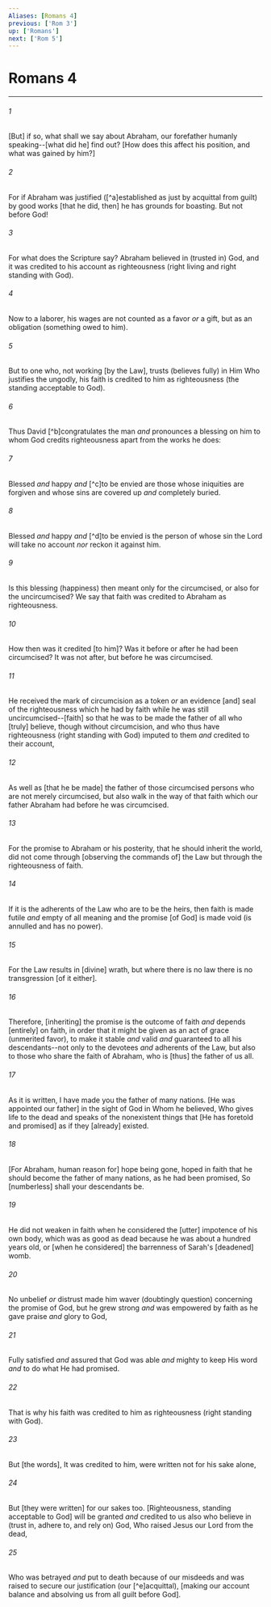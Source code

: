 ```yaml
---
Aliases: [Romans 4]
previous: ['Rom 3']
up: ['Romans']
next: ['Rom 5']
---
```

# Romans 4

***














###### 1 






[But] if so, what shall we say about Abraham, our forefather humanly speaking--[what did he] find out? [How does this affect his position, and what was gained by him?] 













###### 2 






For if Abraham was justified ([^a]established as just by acquittal from guilt) by good works [that he did, then] he has grounds for boasting. But not before God! 













###### 3 






For what does the Scripture say? Abraham believed in (trusted in) God, and it was credited to his account as righteousness (right living and right standing with God). 













###### 4 






Now to a laborer, his wages are not counted as a favor _or_ a gift, but as an obligation (something owed to him). 













###### 5 






But to one who, not working [by the Law], trusts (believes fully) in Him Who justifies the ungodly, his faith is credited to him as righteousness (the standing acceptable to God). 













###### 6 






Thus David [^b]congratulates the man _and_ pronounces a blessing on him to whom God credits righteousness apart from the works he does: 













###### 7 






Blessed _and_ happy _and_ [^c]to be envied are those whose iniquities are forgiven and whose sins are covered up _and_ completely buried. 













###### 8 






Blessed _and_ happy _and_ [^d]to be envied is the person of whose sin the Lord will take no account _nor_ reckon it against him. 













###### 9 






Is this blessing (happiness) then meant only for the circumcised, or also for the uncircumcised? We say that faith was credited to Abraham as righteousness. 













###### 10 






How then was it credited [to him]? Was it before or after he had been circumcised? It was not after, but before he was circumcised. 













###### 11 






He received the mark of circumcision as a token _or_ an evidence [and] seal of the righteousness which he had by faith while he was still uncircumcised--[faith] so that he was to be made the father of all who [truly] believe, though without circumcision, and who thus have righteousness (right standing with God) imputed to them _and_ credited to their account, 













###### 12 






As well as [that he be made] the father of those circumcised persons who are not merely circumcised, but also walk in the way of that faith which our father Abraham had before he was circumcised. 













###### 13 






For the promise to Abraham or his posterity, that he should inherit the world, did not come through [observing the commands of] the Law but through the righteousness of faith. 













###### 14 






If it is the adherents of the Law who are to be the heirs, then faith is made futile _and_ empty of all meaning and the promise [of God] is made void (is annulled and has no power). 













###### 15 






For the Law results in [divine] wrath, but where there is no law there is no transgression [of it either]. 













###### 16 






Therefore, [inheriting] the promise is the outcome of faith _and_ depends [entirely] on faith, in order that it might be given as an act of grace (unmerited favor), to make it stable _and_ valid _and_ guaranteed to all his descendants--not only to the devotees _and_ adherents of the Law, but also to those who share the faith of Abraham, who is [thus] the father of us all. 













###### 17 






As it is written, I have made you the father of many nations. [He was appointed our father] in the sight of God in Whom he believed, Who gives life to the dead and speaks of the nonexistent things that [He has foretold and promised] as if they [already] existed. 













###### 18 






[For Abraham, human reason for] hope being gone, hoped in faith that he should become the father of many nations, as he had been promised, So [numberless] shall your descendants be. 













###### 19 






He did not weaken in faith when he considered the [utter] impotence of his own body, which was as good as dead because he was about a hundred years old, or [when he considered] the barrenness of Sarah's [deadened] womb. 













###### 20 






No unbelief _or_ distrust made him waver (doubtingly question) concerning the promise of God, but he grew strong _and_ was empowered by faith as he gave praise _and_ glory to God, 













###### 21 






Fully satisfied _and_ assured that God was able _and_ mighty to keep His word _and_ to do what He had promised. 













###### 22 






That is why his faith was credited to him as righteousness (right standing with God). 













###### 23 






But [the words], It was credited to him, were written not for his sake alone, 













###### 24 






But [they were written] for our sakes too. [Righteousness, standing acceptable to God] will be granted _and_ credited to us also who believe in (trust in, adhere to, and rely on) God, Who raised Jesus our Lord from the dead, 













###### 25 






Who was betrayed _and_ put to death because of our misdeeds and was raised to secure our justification (our [^e]acquittal), [making our account balance and absolving us from all guilt before God].
